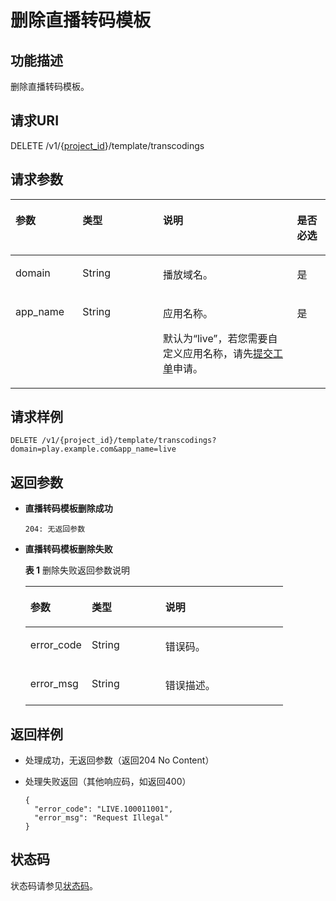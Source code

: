 # 删除直播转码模板<a name="ZH-CN_TOPIC_0171640859"></a>

## 功能描述<a name="section1721046304150255"></a>

删除直播转码模板。

## 请求URI<a name="section1804969372150255"></a>

DELETE /v1/\{[project\_id](获取项目ID.md)\}/template/transcodings

## 请求参数<a name="section2005788345150255"></a>

<a name="table1457642029150255"></a>
<table><thead align="left"><tr id="row635841590150255"><th class="cellrowborder" valign="top" width="21.28212821282128%" id="mcps1.1.5.1.1"><p id="p768872098150255"><a name="p768872098150255"></a><a name="p768872098150255"></a>参数</p>
</th>
<th class="cellrowborder" valign="top" width="25.532553255325535%" id="mcps1.1.5.1.2"><p id="p2079734280150255"><a name="p2079734280150255"></a><a name="p2079734280150255"></a>类型</p>
</th>
<th class="cellrowborder" valign="top" width="42.55425542554255%" id="mcps1.1.5.1.3"><p id="p1545018810150255"><a name="p1545018810150255"></a><a name="p1545018810150255"></a>说明</p>
</th>
<th class="cellrowborder" valign="top" width="10.63106310631063%" id="mcps1.1.5.1.4"><p id="p1072011853150255"><a name="p1072011853150255"></a><a name="p1072011853150255"></a>是否必选</p>
</th>
</tr>
</thead>
<tbody><tr id="row2077500068150255"><td class="cellrowborder" valign="top" width="21.28212821282128%" headers="mcps1.1.5.1.1 "><p id="p1743751271150255"><a name="p1743751271150255"></a><a name="p1743751271150255"></a>domain</p>
</td>
<td class="cellrowborder" valign="top" width="25.532553255325535%" headers="mcps1.1.5.1.2 "><p id="p1956205832114"><a name="p1956205832114"></a><a name="p1956205832114"></a><span>String</span></p>
</td>
<td class="cellrowborder" valign="top" width="42.55425542554255%" headers="mcps1.1.5.1.3 "><p id="p135987896150255"><a name="p135987896150255"></a><a name="p135987896150255"></a>播放域名。</p>
</td>
<td class="cellrowborder" valign="top" width="10.63106310631063%" headers="mcps1.1.5.1.4 "><p id="p125904759150255"><a name="p125904759150255"></a><a name="p125904759150255"></a>是</p>
</td>
</tr>
<tr id="row1107153240150255"><td class="cellrowborder" valign="top" width="21.28212821282128%" headers="mcps1.1.5.1.1 "><p id="p698233024150255"><a name="p698233024150255"></a><a name="p698233024150255"></a>app_name</p>
</td>
<td class="cellrowborder" valign="top" width="25.532553255325535%" headers="mcps1.1.5.1.2 "><p id="p4565145810219"><a name="p4565145810219"></a><a name="p4565145810219"></a><span>String</span></p>
</td>
<td class="cellrowborder" valign="top" width="42.55425542554255%" headers="mcps1.1.5.1.3 "><p id="p1487316810512"><a name="p1487316810512"></a><a name="p1487316810512"></a>应用名称。</p>
<p id="p1100670037150255"><a name="p1100670037150255"></a><a name="p1100670037150255"></a>默认为“live”，若您需要自定义应用名称，请先<a href="https://console.huaweicloud.com/ticket" target="_blank" rel="noopener noreferrer">提交工单</a>申请。</p>
</td>
<td class="cellrowborder" valign="top" width="10.63106310631063%" headers="mcps1.1.5.1.4 "><p id="p225750375150255"><a name="p225750375150255"></a><a name="p225750375150255"></a>是</p>
</td>
</tr>
</tbody>
</table>

## 请求样例<a name="section2147462887150255"></a>

```
DELETE /v1/{project_id}/template/transcodings?domain=play.example.com&app_name=live

```

## 返回参数<a name="section759709679150255"></a>

-   **直播转码模板删除成功**

    ```
    204: 无返回参数
    ```

-   **直播转码模板删除失败**

    **表 1**  删除失败返回参数说明

    <a name="table398689480150255"></a>
    <table><thead align="left"><tr id="row2058529100150255"><th class="cellrowborder" valign="top" width="23.810000000000002%" id="mcps1.2.4.1.1"><p id="p1379420392150255"><a name="p1379420392150255"></a><a name="p1379420392150255"></a>参数</p>
    </th>
    <th class="cellrowborder" valign="top" width="28.57%" id="mcps1.2.4.1.2"><p id="p1588190933150255"><a name="p1588190933150255"></a><a name="p1588190933150255"></a>类型</p>
    </th>
    <th class="cellrowborder" valign="top" width="47.620000000000005%" id="mcps1.2.4.1.3"><p id="p1367293022150255"><a name="p1367293022150255"></a><a name="p1367293022150255"></a>说明</p>
    </th>
    </tr>
    </thead>
    <tbody><tr id="row1224237261150255"><td class="cellrowborder" valign="top" width="23.810000000000002%" headers="mcps1.2.4.1.1 "><p id="p1018740722150255"><a name="p1018740722150255"></a><a name="p1018740722150255"></a>error_code</p>
    </td>
    <td class="cellrowborder" valign="top" width="28.57%" headers="mcps1.2.4.1.2 "><p id="p4605142211"><a name="p4605142211"></a><a name="p4605142211"></a><span>String</span></p>
    </td>
    <td class="cellrowborder" valign="top" width="47.620000000000005%" headers="mcps1.2.4.1.3 "><p id="p1220653951150255"><a name="p1220653951150255"></a><a name="p1220653951150255"></a>错误码。</p>
    </td>
    </tr>
    <tr id="row1803477972150255"><td class="cellrowborder" valign="top" width="23.810000000000002%" headers="mcps1.2.4.1.1 "><p id="p862865587150255"><a name="p862865587150255"></a><a name="p862865587150255"></a>error_msg</p>
    </td>
    <td class="cellrowborder" valign="top" width="28.57%" headers="mcps1.2.4.1.2 "><p id="p10626111222"><a name="p10626111222"></a><a name="p10626111222"></a><span>String</span></p>
    </td>
    <td class="cellrowborder" valign="top" width="47.620000000000005%" headers="mcps1.2.4.1.3 "><p id="p1803950802150255"><a name="p1803950802150255"></a><a name="p1803950802150255"></a>错误描述。</p>
    </td>
    </tr>
    </tbody>
    </table>


## 返回样例<a name="section953712306150255"></a>

-   处理成功，无返回参数（返回204 No Content）
-   处理失败返回（其他响应码，如返回400）

    ```
    {
      "error_code": "LIVE.100011001",
      "error_msg": "Request Illegal"
    }
    
    ```


## 状态码<a name="section3507628544"></a>

状态码请参见[状态码](状态码.md)。

